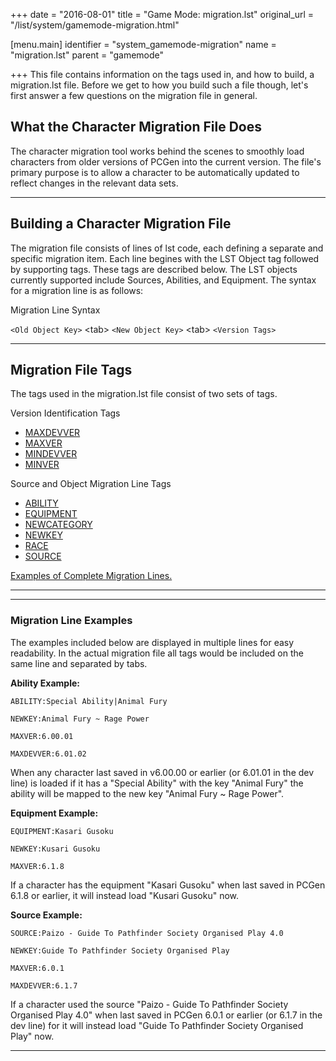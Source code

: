 +++
date = "2016-08-01"
title = "Game Mode: migration.lst"
original_url = "/list/system/gamemode-migration.html"

[menu.main]
    identifier = "system_gamemode-migration"
    name = "migration.lst"
    parent = "gamemode"
    
+++
This file contains information on the tags used in, and how to build, a
<span class="lstfile"> migration.lst </span> file. Before we get to how
you build such a file though, let's first answer a few questions on the
migration file in general.

What the Character Migration File Does
--------------------------------------

The character migration tool works behind the scenes to smoothly load
characters from older versions of PCGen into the current version. The
file's primary purpose is to allow a character to be automatically
updated to reflect changes in the relevant data sets.

------------------------------------------------------------------------

Building a Character Migration File
-----------------------------------

The migration file consists of lines of lst code, each defining a
separate and specific migration item. Each line begines with the LST
Object tag followed by supporting tags. These tags are described below.
The LST objects currently supported include Sources, Abilities, and
Equipment. The syntax for a migration line is as follows:

Migration Line Syntax

`<Old Object Key>` &lt;tab&gt; `<New Object Key>` &lt;tab&gt;
`<Version Tags>`

------------------------------------------------------------------------

Migration File Tags
-------------------

The tags used in the <span> migration.lst </span> file consist of two
sets of tags.

Version Identification Tags

-   [MAXDEVVER](/list/system/gamemode-migration/maxdevver.html)
-   [MAXVER](/list/system/gamemode-migration/maxver.html)
-   [MINDEVVER](/list/system/gamemode-migration/mindevver.html)
-   [MINVER](/list/system/gamemode-migration/minver.html)

Source and Object Migration Line Tags

-   [ABILITY](/list/system/gamemode-migration/ability.html)
-   [EQUIPMENT](/list/system/gamemode-migration/equipment.html)
-   [NEWCATEGORY](/list/system/gamemode-migration/newcategory.html)
-   [NEWKEY](/list/system/gamemode-migration/newkey.html)
-   [RACE](/list/system/gamemode-migration/race.html)
-   [SOURCE](/list/system/gamemode-migration/source.html)

[Examples of Complete Migration
Lines.](/list/system/gamemode-migration.html#examples)

------------------------------------------------------------------------

------------------------------------------------------------------------

### <span id="examples"></span> Migration Line Examples

The examples included below are displayed in multiple lines for easy
readability. In the actual migration file all tags would be included on
the same line and separated by tabs.

**Ability Example:**

`ABILITY:Special Ability|Animal Fury`

`NEWKEY:Animal Fury ~ Rage Power`

`MAXVER:6.00.01`

`MAXDEVVER:6.01.02`

When any character last saved in v6.00.00 or earlier (or 6.01.01 in the
dev line) is loaded if it has a "Special Ability" with the key "Animal
Fury" the ability will be mapped to the new key "Animal Fury \~ Rage
Power".

**Equipment Example:**

`EQUIPMENT:Kasari Gusoku`

`NEWKEY:Kusari Gusoku`

`MAXVER:6.1.8`

If a character has the equipment "Kasari Gusoku" when last saved in
PCGen 6.1.8 or earlier, it will instead load "Kusari Gusoku" now.

**Source Example:**

`SOURCE:Paizo - Guide To Pathfinder Society Organised Play 4.0`

`NEWKEY:Guide To Pathfinder Society Organised Play`

`MAXVER:6.0.1`

`MAXDEVVER:6.1.7`

If a character used the source "Paizo - Guide To Pathfinder Society
Organised Play 4.0" when last saved in PCGen 6.0.1 or earlier (or 6.1.7
in the dev line) for it will instead load "Guide To Pathfinder Society
Organised Play" now.

------------------------------------------------------------------------



